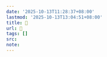 ```yaml
---
date: '2025-10-13T11:28:37+08:00'
lastmod: '2025-10-13T13:04:51+08:00'
title: 󰝸
url: 󰝸
tags: []
src:
note:
---
```

